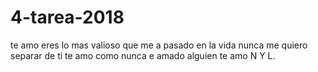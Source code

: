 # 4-tarea-2018
te amo
eres lo mas valioso que me a pasado en la vida
nunca me quiero separar de ti 
te amo como nunca e amado alguien 
te amo N Y L.
